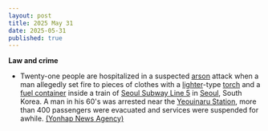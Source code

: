 ```yaml
---
layout: post
title: 2025 May 31
date: 2025-05-31
published: true
---
```



**Law and crime**

* Twenty-one people are hospitalized in a suspected [arson](https://en.wikipedia.org/wiki/Arson "Arson") attack when a man allegedly set fire to pieces of clothes with a [lighter](https://en.wikipedia.org/wiki/Lighter "Lighter")-type [torch](https://en.wikipedia.org/wiki/Torch "Torch") and a [fuel container](https://en.wikipedia.org/wiki/Fuel_container "Fuel container") inside a train of [Seoul Subway Line 5](https://en.wikipedia.org/wiki/Seoul_Subway_Line_5 "Seoul Subway Line 5") in [Seoul](https://en.wikipedia.org/wiki/Seoul "Seoul"), South Korea. A man in his 60's was arrested near the [Yeouinaru Station](https://en.wikipedia.org/wiki/Yeouinaru_Station "Yeouinaru Station"), more than 400 passengers were evacuated and services were suspended for awhile. [(Yonhap News Agency)](https://en.yna.co.kr/view/AEN20250531000851315)
